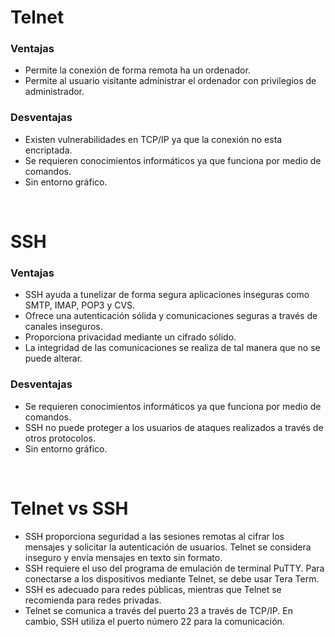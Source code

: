 # Telnet
### **Ventajas**
- Permite la conexión de forma remota ha un ordenador.
- Permite al usuario visitante administrar el ordenador con privilegios de administrador.

### **Desventajas**
- Existen vulnerabilidades en TCP/IP ya que la conexión no esta encriptada.
- Se requieren conocimientos informáticos ya que funciona por medio de comandos.
- Sin entorno gráfico.

<br/> 

# SSH
### **Ventajas**
- SSH ayuda a tunelizar de forma segura aplicaciones inseguras como SMTP, IMAP, POP3 y CVS.
- Ofrece una autenticación sólida y comunicaciones seguras a través de canales inseguros.
- Proporciona privacidad mediante un cifrado sólido.
- La integridad de las comunicaciones se realiza de tal manera que no se puede alterar.

### **Desventajas**
- Se requieren conocimientos informáticos ya que funciona por medio de comandos.
- SSH no puede proteger a los usuarios de ataques realizados a través de otros protocolos.
- Sin entorno gráfico.

<br/> 

# Telnet vs SSH 
- SSH proporciona seguridad a las sesiones remotas al cifrar los mensajes y solicitar la autenticación de usuarios. Telnet se considera inseguro y envía mensajes en texto sin formato.
- SSH requiere el uso del programa de emulación de terminal PuTTY. Para conectarse a los dispositivos mediante Telnet, se debe usar Tera Term.
- SSH es adecuado para redes públicas, mientras que Telnet se recomienda para redes privadas.
- Telnet se comunica a través del puerto 23 a través de TCP/IP. En cambio, SSH utiliza el puerto número 22 para la comunicación.

